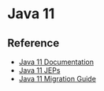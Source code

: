 # Java 11

## Reference

* [Java 11 Documentation](https://docs.oracle.com/en/java/javase/11/index.html)
* [Java 11 JEPs](https://openjdk.java.net/projects/jdk/11/)
* [Java 11 Migration Guide](https://blog.codefx.org/java/java-11-migration-guide/)